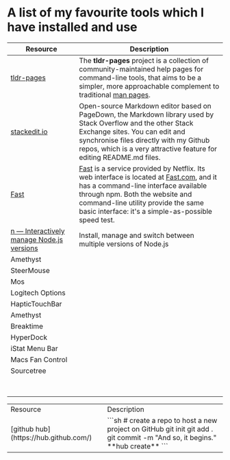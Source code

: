 # A list of my favourite tools which I have installed and use

| Resource | Description |
|--|--|
| [tldr-pages](https://github.com/tldr-pages/tldr) | The **tldr-pages** project is a collection of community-maintained help pages for command-line tools, that aims to be a simpler, more approachable complement to traditional [man pages](https://en.wikipedia.org/wiki/Man_page). |
| [stackedit.io](https://stackedit.io/) | Open-source Markdown editor based on PageDown, the Markdown library used by Stack Overflow and the other Stack Exchange sites. You can edit and synchronise files directly with my Github repos, which is a very attractive feature for editing README.md files. |
| [Fast](https://github.com/sindresorhus/fast-cli) | [Fast](https://github.com/sindresorhus/fast-cli)  is a service provided by Netflix. Its web interface is located at  [Fast.com](https://fast.com/), and it has a command-line interface available through npm. Both the website and command-line utility provide the same basic interface: it's a simple-as-possible speed test. |
| [n — Interactively manage Node.js versions](https://github.com/tj/n) | Install, manage and switch between multiple versions of Node.js | 
| Amethyst ||
| SteerMouse ||
| Mos ||
| Logitech Options ||
| HapticTouchBar ||
| Amethyst ||
| Breaktime ||
| HyperDock ||
| iStat Menu Bar ||
| Macs Fan Control ||
| Sourcetree ||
|  <br/><br/>|

<table>
<tr><td>Resource </td><td>Description</td></tr>
<tr><td> 
[github hub](https://hub.github.com/) 
</td><td>
```sh
# create a repo to host a new project on GitHub
git init
git add .
git commit -m "And so, it begins."
**hub create**
```
</td></tr>

</table>



<!--stackedit_data:
eyJoaXN0b3J5IjpbMTA0NDM3OTU3MSwtNDIxNTA0ODQ1LC0xND
gyODY2NTE5LDE2NDU4ODk0NTMsLTIwMjk1NDI5MzksLTE4NzI1
ODM3MTAsLTE5MDAyNzA3MDMsLTI3NDAxNDU4OCw1OTk0MTI1Nz
YsNTAzOTAwMjkyXX0=
-->